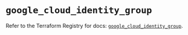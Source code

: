 # `google_cloud_identity_group`

Refer to the Terraform Registry for docs: [`google_cloud_identity_group`](https://registry.terraform.io/providers/hashicorp/google/5.41.0/docs/resources/cloud_identity_group).
